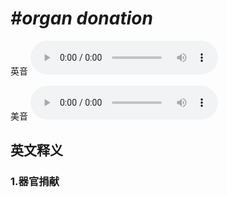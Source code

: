 # ***\#organ donation*** 
英音
<audio src="./media/organ donation1_AAC.aac" controls="controls"></audio>

美音
<audio src="./media/organ donation2_AAC.aac" controls="controls"></audio>



  

英文释义
---
### 1.**器官捐献**  


